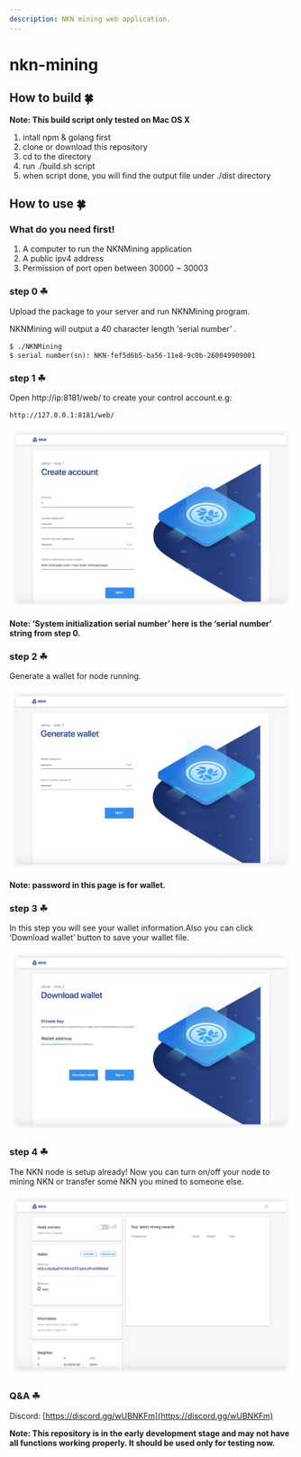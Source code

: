```yaml
---
description: NKN mining web application.
---
```


# nkn-mining

## How to build 🍀 

 **Note: This build script only tested on Mac OS X**

1. intall npm & golang first
2. clone or download this repository
3. cd to the directory
4. run ./build.sh script
5. when script done, you will find the output file under ./dist directory

## How to use 🍀 

### What do you need first!

1. A computer to run the NKNMining application
2. A public ipv4 address
3. Permission of port open between 30000 ~ 30003

### step 0 ☘ 

Upload the package to your server and run NKNMining program.

NKNMining will output a 40 character length ‘serial number’ .

```text
$ ./NKNMining
$ serial number(sn): NKN-fef5d6b5-ba56-11e8-9c0b-260049909001
```

### step 1 ☘ 

Open http://ip:8181/web/  to create your control account.e.g:

```text
http://127.0.0.1:8181/web/
```

![](.gitbook/assets/step1.png)

**Note: ‘System initialization serial number’ here is the ‘serial number’ string from step 0.**

### step 2 ☘ 

Generate a wallet for node running.

![](.gitbook/assets/step2.png)

**Note: password in this page is for wallet.**

### step 3 ☘ 

In this step you will see your wallet information.Also you can click ‘Download wallet’ button to save your wallet file.

![](.gitbook/assets/step3.png)

### step 4 ☘ 

The NKN node is setup already! Now you can turn on/off your node to mining NKN or transfer some NKN you mined to someone else.

![](.gitbook/assets/step4.png)

### Q&A ☘ 

Discord: [https://discord.gg/wUBNKFm](https://discord.gg/wUBNKFm)

 **Note: This repository is in the early development stage and may not have all functions working properly. It should be used only for testing now.**

